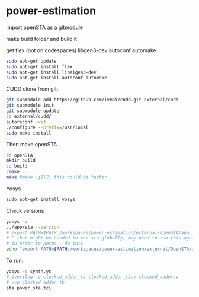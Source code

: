 # power-estimation

import openSTA as a gitmodule

make build folder and build it

get flex (not on codespaces)
libgen3-dev
autoconf automake
```sh
sudo apt-get update
sudo apt-get install flex
sudo apt-get install libeigen3-dev
sudo apt-get install autoconf automake
```


CUDD
clone from git:
```sh
git submodule add https://github.com/ivmai/cudd.git external/cudd
git submodule init
git submodule update
cd external/cudd/
autoreconf -vif
./configure --prefix=/usr/local
sudo make install
```


Then make openSTA
```sh
cd openSTA
mkdir build
cd build
cmake ..
make #make -j$(2) this could be faster
```

Yosys
```sh
sudo apt-get install yosys
```


Check versions
```sh
yosys -V
../app/sta --version
# export PATH=$PATH:/workspaces/power-estimation/external/OpenSTA/app 
# ^ that might be needed to run sta globally, may need to run this again if you close the terminal.
# in order to perma - do this
echo "export PATH=$PATH:/workspaces/power-estimation/external/OpenSTA/app" >> ~/.bashrc

```

To run:
```sh
yosys -s synth.ys
# iverilog -o clocked_adder_tb clocked_adder_tb.v clocked_adder.v
# vvp clocked_adder_tb
sta power_sta.tcl
```